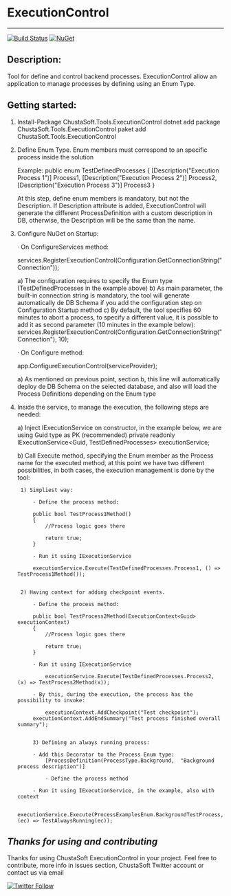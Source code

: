 # ExecutionControl
---
[![Build Status](https://dev.azure.com/chustasoft/BaseProfiler/_apis/build/status/Release/RELEASE%20-%20NuGet%20-%20ChustaSoft%20ExecutionControl?branchName=master)](https://dev.azure.com/chustasoft/BaseProfiler/_build/latest?definitionId=12&branchName=master) [![NuGet](https://img.shields.io/nuget/v/ChustaSoft.Tools.ExecutionControl)](https://www.nuget.org/packages/ChustaSoft.Tools.ExecutionControl)


## Description:

Tool for define and control backend processes.
ExecutionControl allow an application to manage processes by defining using an Enum Type.



## Getting started:

1. 
	Install-Package ChustaSoft.Tools.ExecutionControl
	dotnet add package ChustaSoft.Tools.ExecutionControl
	paket add ChustaSoft.Tools.ExecutionControl
	
2. Define Enum Type. Enum members must correspond to an specific process inside the solution

	Example:
	public enum TestDefinedProcesses
	{
		[Description("Execution Process 1")]
		Process1,
		[Description("Execution Process 2")]
		Process2,
		[Description("Execution Process 3")]
		Process3
	}

	At this step, define enum members is mandatory, but not the Description. If Description attribute is added, ExecutionControl will generate the different ProcessDefinition with a custom description in DB, otherwise, the Description will be the same than the name.


3. Configure NuGet on Startup:
	
	· On ConfigureServices method:
	
	services.RegisterExecutionControl<TestDefinedProcesses>(Configuration.GetConnectionString("Connection"));
	
	a) The configuration requires to specify the Enum type (TestDefinedProcesses in the example above)
	b) As main parameter, the built-in connection string is mandatory, the tool will generate automatically de DB Schema if you add the configuration step on Configuration Startup method
	c) By default, the tool specifies 60 minutes to abort a process, to specify a different value, it is possible to add it as second parameter (10 minutes in the example below):
		services.RegisterExecutionControl<TestDefinedProcesses>(Configuration.GetConnectionString("Connection"), 10);
		
	· On Configure method:
	
	app.ConfigureExecutionControl<TestDefinedProcesses>(serviceProvider);
	
	a) As mentioned on previous point, section b, this line will automatically deploy de DB Schema on the selected database, and also will load the Process Definitions depending on the Enum type
	
	
4. Inside the service, to manage the execution, the following steps are needed:

	a) Inject IExecutionService on constructor, in the example below, we are using Guid type as PK (recommended)
		private readonly IExecutionService<Guid, TestDefinedProcesses> executionService;
		
	b) Call Execute method, specifying the Enum member as the Process name for the executed method, at this point we have two different possibilities, in both cases, the execution management is done by the tool:
	
		1) Simpliest way:
		
			- Define the process method:
			
			public bool TestProcess1Method()
			{
				//Process logic goes there

				return true;
			}
			
			- Run it using IExecutionService
			
			executionService.Execute(TestDefinedProcesses.Process1, () => TestProcess1Method());
			
			
		2) Having context for adding checkpoint events. 
		
			- Define the process method:
			
			public bool TestProcess2Method(ExecutionContext<Guid> executionContext)
			{
				//Process logic goes there

				return true;
			}
			
			- Run it using IExecutionService
			
				executionService.Execute(TestDefinedProcesses.Process2, (x) => TestProcess2Method(x));
			
			- By this, during the execution, the process has the possibility to invoke:
			
				executionContext.AddCheckpoint("Test checkpoint");
            executionContext.AddEndSummary("Test process finished overall summary");
	    
	    
	    	3) Defining an always running process:
		
			- Add this Decorator to the Process Enum type:
				[ProcessDefinition(ProcessType.Background,  "Background process description")]
			
		        - Define the process method
			
			- Run it using IExecutionService, in the example, also with context
			
				executionService.Execute(ProcessExamplesEnum.BackgroundTestProcess, (ec) => TestAlwaysRunning(ec));
			

*Thanks for using and contributing*
---

		
Thanks for using ChustaSoft ExecutionControl in your project. Feel free to contribute, more info in issues section, ChustaSoft Twitter account or contact us via email

[![Twitter Follow](https://img.shields.io/twitter/follow/ChustaSoft?label=Follow%20us&style=social)](https://twitter.com/ChustaSoft)


		
